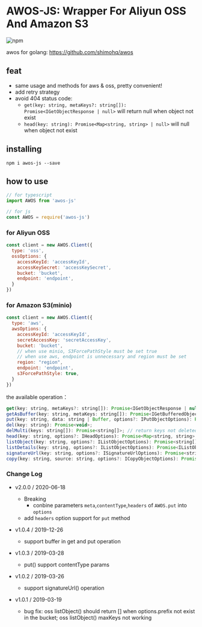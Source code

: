 AWOS-JS: Wrapper For Aliyun OSS And Amazon S3
====

![npm](https://img.shields.io/npm/v/awos-js)

awos for golang:  https://github.com/shimohq/awos

## feat

- same usage and methods for aws & oss, pretty convenient!
- add retry strategy
- avoid 404 status code:
    - `get(key: string, metaKeys?: string[]): Promise<IGetObjectResponse | null>` will return null when object not exist
    - `head(key: string): Promise<Map<string, string> | null>` will null when object not exist

## installing

```
npm i awos-js --save
```

## how to use

```javascript
// for typescript
import AWOS from 'awos-js'

// for js
const AWOS = require('awos-js')
```

### for Aliyun OSS

```javascript
const client = new AWOS.Client({
  type: 'oss',
  ossOptions: {
    accessKeyId: 'accessKeyId',
    accessKeySecret: 'accessKeySecret',
    bucket: 'bucket',
    endpoint: 'endpoint',
  }
})
```

### for Amazon S3(minio)

```javascript
const client = new AWOS.Client({
  type: 'aws',
  awsOptions: {
    accessKeyId: 'accessKeyId',
    secretAccessKey: 'secretAccessKey',
    bucket: 'bucket',
    // when use minio, S3ForcePathStyle must be set true
    // when use aws, endpoint is unnecessary and region must be set
    region: "region",
    endpoint: 'endpoint',
    s3ForcePathStyle: true,
  }
})
```

the available operation：

```javascript
get(key: string, metaKeys?: string[]): Promise<IGetObjectResponse | null>;
getAsBuffer(key: string, metaKeys: string[]): Promise<IGetBufferedObjectResponse | null>;
put(key: string, data: string | Buffer, options?: IPutObjectOptions): Promise<void>;
del(key: string): Promise<void>;
delMulti(keys: string[]): Promise<string[]>; // return keys not deleted
head(key: string, options?: IHeadOptions): Promise<Map<string, string> | null>;
listObject(key: string, options?: IListObjectOptions): Promise<string[]>;
listDetails(key: string, options?: IListObjectOptions): Promise<IListObjectOutput>;
signatureUrl(key: string, options?: ISignatureUrlOptions): Promise<string | null>;
copy(key: string, source: string, options?: ICopyObjectOptions): Promise<void>;
```

### Change Log

- v2.0.0 / 2020-06-18
  - Breaking
    - conbine parameters `meta`,`contentType`,`headers` of `AWOS.put` into `options`
  - add `headers` option support for `put` method

- v1.0.4 / 2019-12-26
  - support buffer in get and put operation

- v1.0.3 / 2019-03-28
  - put() support contentType params

- v1.0.2 / 2019-03-26
  - support signatureUrl() operation

- v1.0.1 / 2019-03-19
  - bug fix: oss listObject() should return [] when options.prefix not exist in the bucket; oss listObject() maxKeys not working




